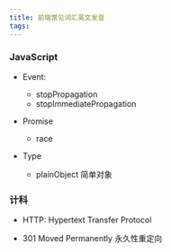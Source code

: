 ```yaml
---
title: 前端常见词汇英文发音
tags:
---
```



### JavaScript


+ Event:
    - stopPropagation
    - stopImmediatePropagation


+ Promise
    - race

+ Type
    - plainObject 简单对象




### 计科


+ HTTP: Hypertext Transfer Protocol

+ 301 Moved Permanently 永久性重定向
